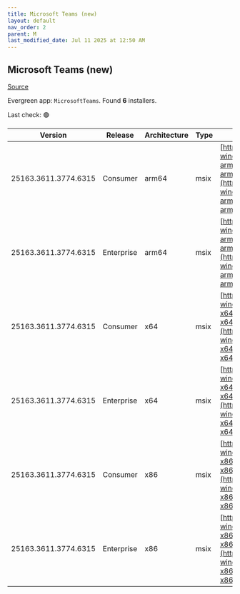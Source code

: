 ```yaml
---
title: Microsoft Teams (new)
layout: default
nav_order: 2
parent: M
last_modified_date: Jul 11 2025 at 12:50 AM
---
```


## Microsoft Teams (new)

[Source](https://www.microsoft.com/teams)

Evergreen app: `MicrosoftTeams`. Found **6** installers.

Last check: 🟢

| Version              | Release    | Architecture | Type | URI                                                                                                                                                                                                                                  |
| -------------------- | ---------- | ------------ | ---- | ------------------------------------------------------------------------------------------------------------------------------------------------------------------------------------------------------------------------------------ |
| 25163.3611.3774.6315 | Consumer   | arm64        | msix | [https://installer.teams.static.microsoft/production-windows-arm64/25163.3611.3774.6315/MicrosoftTeams-arm64.msix](https://installer.teams.static.microsoft/production-windows-arm64/25163.3611.3774.6315/MicrosoftTeams-arm64.msix) |
| 25163.3611.3774.6315 | Enterprise | arm64        | msix | [https://installer.teams.static.microsoft/production-windows-arm64/25163.3611.3774.6315/MSTeams-arm64.msix](https://installer.teams.static.microsoft/production-windows-arm64/25163.3611.3774.6315/MSTeams-arm64.msix)               |
| 25163.3611.3774.6315 | Consumer   | x64          | msix | [https://installer.teams.static.microsoft/production-windows-x64/25163.3611.3774.6315/MicrosoftTeams-x64.msix](https://installer.teams.static.microsoft/production-windows-x64/25163.3611.3774.6315/MicrosoftTeams-x64.msix)         |
| 25163.3611.3774.6315 | Enterprise | x64          | msix | [https://installer.teams.static.microsoft/production-windows-x64/25163.3611.3774.6315/MSTeams-x64.msix](https://installer.teams.static.microsoft/production-windows-x64/25163.3611.3774.6315/MSTeams-x64.msix)                       |
| 25163.3611.3774.6315 | Consumer   | x86          | msix | [https://installer.teams.static.microsoft/production-windows-x86/25163.3611.3774.6315/MicrosoftTeams-x86.msix](https://installer.teams.static.microsoft/production-windows-x86/25163.3611.3774.6315/MicrosoftTeams-x86.msix)         |
| 25163.3611.3774.6315 | Enterprise | x86          | msix | [https://installer.teams.static.microsoft/production-windows-x86/25163.3611.3774.6315/MSTeams-x86.msix](https://installer.teams.static.microsoft/production-windows-x86/25163.3611.3774.6315/MSTeams-x86.msix)                       |
